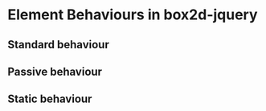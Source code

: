 # Element Behaviours in box2d-jquery

## Standard behaviour

## Passive behaviour

## Static behaviour